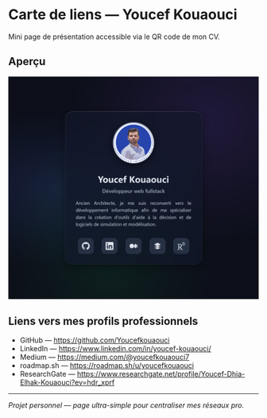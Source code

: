 # Carte de liens — Youcef Kouaouci

Mini page de présentation accessible via le QR code de mon CV.

## Aperçu

![Capture du site](public/screenshot.png)

## Liens vers mes profils professionnels

- GitHub — https://github.com/Youcefkouaouci
- LinkedIn — https://www.linkedin.com/in/youcef-kouaouci/
- Medium — https://medium.com/@youcefkouaouci7
- roadmap.sh — https://roadmap.sh/u/youcefkouaouci
- ResearchGate — https://www.researchgate.net/profile/Youcef-Dhia-Elhak-Kouaouci?ev=hdr_xprf

---

_Projet personnel — page ultra-simple pour centraliser mes réseaux pro._
